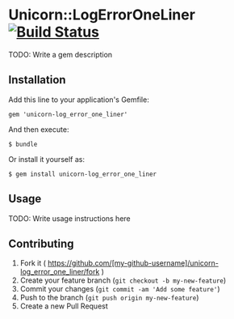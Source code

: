 # Unicorn::LogErrorOneLiner [![Build Status](https://travis-ci.org/SpringMT/unicorn-log_error_one_liner.svg)](https://travis-ci.org/SpringMT/unicorn-log_error_one_liner)

TODO: Write a gem description

## Installation

Add this line to your application's Gemfile:

    gem 'unicorn-log_error_one_liner'

And then execute:

    $ bundle

Or install it yourself as:

    $ gem install unicorn-log_error_one_liner

## Usage

TODO: Write usage instructions here

## Contributing

1. Fork it ( https://github.com/[my-github-username]/unicorn-log_error_one_liner/fork )
2. Create your feature branch (`git checkout -b my-new-feature`)
3. Commit your changes (`git commit -am 'Add some feature'`)
4. Push to the branch (`git push origin my-new-feature`)
5. Create a new Pull Request
